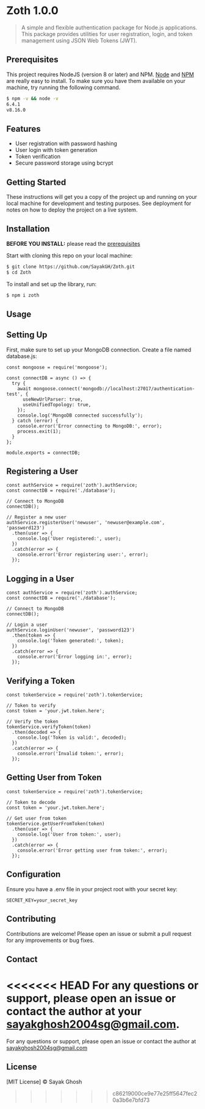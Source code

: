 # Zoth 1.0.0

> A simple and flexible authentication package for Node.js applications. This package provides utilities for user registration, login, and token management using JSON Web Tokens (JWT).

## Prerequisites

This project requires NodeJS (version 8 or later) and NPM.
[Node](http://nodejs.org/) and [NPM](https://npmjs.org/) are really easy to install.
To make sure you have them available on your machine,
try running the following command.

```sh
$ npm -v && node -v
6.4.1
v8.16.0
```
## Features

- User registration with password hashing
- User login with token generation
- Token verification
- Secure password storage using bcrypt

## Getting Started

These instructions will get you a copy of the project up and running on your local machine for development and testing purposes. See deployment for notes on how to deploy the project on a live system.

## Installation

**BEFORE YOU INSTALL:** please read the [prerequisites](#prerequisites)

Start with cloning this repo on your local machine:

```sh
$ git clone https://github.com/SayakGH/Zoth.git
$ cd Zoth
```

To install and set up the library, run:

```sh
$ npm i zoth
```

## Usage

## Setting Up

First, make sure to set up your MongoDB connection. Create a file named database.js:

```
const mongoose = require('mongoose');

const connectDB = async () => {
  try {
    await mongoose.connect('mongodb://localhost:27017/authentication-test', {
      useNewUrlParser: true,
      useUnifiedTopology: true,
    });
    console.log('MongoDB connected successfully');
  } catch (error) {
    console.error('Error connecting to MongoDB:', error);
    process.exit(1);
  }
};

module.exports = connectDB;

```
## Registering a User

```
const authService = require('zoth').authService;
const connectDB = require('./database');

// Connect to MongoDB
connectDB();

// Register a new user
authService.registerUser('newuser', 'newuser@example.com', 'password123')
  .then(user => {
    console.log('User registered:', user);
  })
  .catch(error => {
    console.error('Error registering user:', error);
  });

```
## Logging in a User

```
const authService = require('zoth').authService;
const connectDB = require('./database');

// Connect to MongoDB
connectDB();

// Login a user
authService.loginUser('newuser', 'password123')
  .then(token => {
    console.log('Token generated:', token);
  })
  .catch(error => {
    console.error('Error logging in:', error);
  });

```
## Verifying a Token

```
const tokenService = require('zoth').tokenService;

// Token to verify
const token = 'your.jwt.token.here';

// Verify the token
tokenService.verifyToken(token)
  .then(decoded => {
    console.log('Token is valid:', decoded);
  })
  .catch(error => {
    console.error('Invalid token:', error);
  });

```

## Getting User from Token

```
const tokenService = require('zoth').tokenService;

// Token to decode
const token = 'your.jwt.token.here';

// Get user from token
tokenService.getUserFromToken(token)
  .then(user => {
    console.log('User from token:', user);
  })
  .catch(error => {
    console.error('Error getting user from token:', error);
  });

```
## Configuration
Ensure you have a .env file in your project root with your secret key:

```
SECRET_KEY=your_secret_key

```
## Contributing
Contributions are welcome! Please open an issue or submit a pull request for any improvements or bug fixes.



## Contact
<<<<<<< HEAD
For any questions or support, please open an issue or contact the author at your sayakghosh2004sg@gmail.com.
=======
For any questions or support, please open an issue or contact the author at sayakghosh2004sg@gmail.com

## License
[MIT License] © Sayak Ghosh
>>>>>>> c86219000ce9e77e25ff5647fec20a3b6e7bfd73

